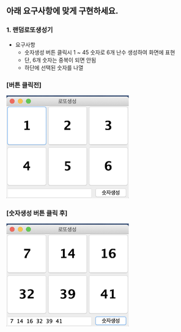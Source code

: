 ## 아래 요구사항에 맞게 구현하세요. 
### 1. 랜덤로또생성기
- 요구사항
  - 숫자생성 버튼 클릭시 1 ~ 45 숫자로 6개 난수 생성하여 화면에 표현
  - 단, 6개 숫자는 중복이 되면 안됨
  - 하단에 선택된 숫자를 나열
  
  
### [버튼 클릭전]
<img src="lotto1.png" width="320"/>  
   
### [숫자생성 버튼 클릭 후]
<img src="lotto2.png" width="320"/>
